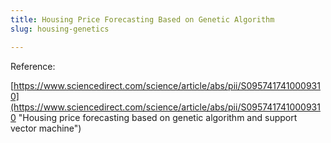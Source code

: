 ```yaml
---
title: Housing Price Forecasting Based on Genetic Algorithm
slug: housing-genetics

---
```

Reference:

[https://www.sciencedirect.com/science/article/abs/pii/S0957417410009310](https://www.sciencedirect.com/science/article/abs/pii/S0957417410009310 "Housing price forecasting based on genetic algorithm and support vector machine")